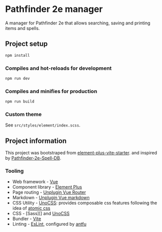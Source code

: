 # Pathfinder 2e manager

A manager for Pathfinder 2e that allows searching, saving and printing items and spells.

## Project setup

```bash
npm install
```

### Compiles and hot-reloads for development

```bash
npm run dev
```

### Compiles and minifies for production

```bash
npm run build
```

### Custom theme

See `src/styles/element/index.scss`.


## Project information

This project was bootstraped from [element-plus-vite-starter](https://github.com/element-plus/element-plus-vite-starter). and inspired by [Pathfinder-2e-Spell-DB](https://github.com/fyjham-ts/Pathfinder-2E-Spell-DB).

### Tooling

- Web framework - [Vue](https://vuejs.org/guide/quick-start.html)
- Component library - [Element Plus](https://element-plus.org/en-US/component/overview.html)
- Page routing - [Unplugin Vue Router](https://uvr.esm.is/guide/file-based-routing.html)
- Markdown - [Unplugin Vue markdown](https://github.com/unplugin/unplugin-vue-markdown)
- CSS Utility - [UnoCSS](https://unocss.dev/guide/): provides composable css features following the idea of [atomic css](https://antfu.me/posts/reimagine-atomic-css)
- CSS - [Sass][] and [UnoCSS](https://unocss.dev/guide/)
- Bundler - [Vite](https://vite.dev/guide/features.html) 
- Linting - [EsLint](https://eslint.org/docs/latest/), configured by [antfu](https://github.com/antfu/eslint-config)
